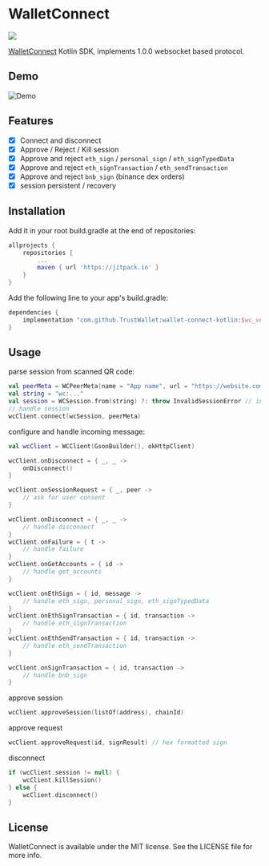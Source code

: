 # WalletConnect

[![](https://jitpack.io/v/trustwallet/wallet-connect-kotlin.svg)](https://jitpack.io/#trustwallet/wallet-connect-kotlin)

[WalletConnect](https://walletconnect.org/) Kotlin SDK, implements 1.0.0 websocket based protocol.

## Demo
![Demo](docs/demo.gif)

## Features

- [x] Connect and disconnect
- [x] Approve / Reject / Kill session
- [x] Approve and reject `eth_sign` / `personal_sign` / `eth_signTypedData`
- [x] Approve and reject `eth_signTransaction` / `eth_sendTransaction`
- [x] Approve and reject `bnb_sign` (binance dex orders)
- [x] session persistent / recovery

## Installation

Add it in your root build.gradle at the end of repositories:
```gradle
allprojects {
	repositories {
		...
		maven { url 'https://jitpack.io' }
	}
}
```
Add the following line to your app's build.gradle:

```gradle
dependencies {
    implementation "com.github.TrustWallet:wallet-connect-kotlin:$wc_version"
}
```

## Usage

parse session from scanned QR code:

```kotlin
val peerMeta = WCPeerMeta(name = "App name", url = "https://website.com")
val string = "wc:..."
val session = WCSession.from(string) ?: throw InvalidSessionError // invalid session
// handle session
wcClient.connect(wcSession, peerMeta)
```

configure and handle incoming message:

```kotlin
val wcClient = WCClient(GsonBuilder(), okHttpClient)

wcClient.onDisconnect = { _, _ -> 
    onDisconnect() 
}

wcClient.onSessionRequest = { _, peer -> 
    // ask for user consent
}

wcClient.onDisconnect = { _, _ -> 
    // handle disconnect
}
wcClient.onFailure = { t -> 
    // handle failure
}
wcClient.onGetAccounts = { id -> 
    // handle get_accounts
}

wcClient.onEthSign = { id, message -> 
    // handle eth_sign, personal_sign, eth_signTypedData
}
wcClient.onEthSignTransaction = { id, transaction -> 
    // handle eth_signTransaction
}
wcClient.onEthSendTransaction = { id, transaction -> 
    // handle eth_sendTransaction
}

wcClient.onSignTransaction = { id, transaction -> 
    // handle bnb_sign
}
```

approve session

```kotlin
wcClient.approveSession(listOf(address), chainId)
```

approve request

```kotlin
wcClient.approveRequest(id, signResult) // hex formatted sign
```

disconnect

```kotlin
if (wcClient.session != null) {
    wcClient.killSession()
} else {
    wcClient.disconnect()
}
```

## License

WalletConnect is available under the MIT license. See the LICENSE file for more info.
